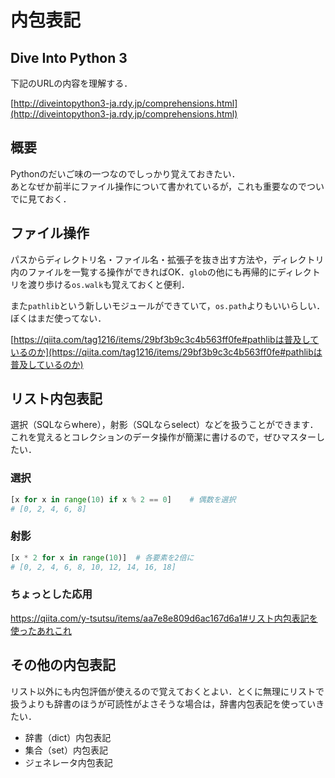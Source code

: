 # 内包表記

## Dive Into Python 3

下記のURLの内容を理解する．

[http://diveintopython3-ja.rdy.jp/comprehensions.html](http://diveintopython3-ja.rdy.jp/comprehensions.html)

## 概要

Pythonのだいご味の一つなのでしっかり覚えておきたい．  
あとなぜか前半にファイル操作について書かれているが，これも重要なのでついでに見ておく．

## ファイル操作

パスからディレクトリ名・ファイル名・拡張子を抜き出す方法や，ディレクトリ内のファイルを一覧する操作ができればOK．`glob`の他にも再帰的にディレクトリを渡り歩ける`os.walk`も覚えておくと便利．

また`pathlib`という新しいモジュールができていて，`os.path`よりもいいらしい．ぼくはまだ使ってない．

[https://qiita.com/tag1216/items/29bf3b9c3c4b563ff0fe#pathlibは普及しているのか](https://qiita.com/tag1216/items/29bf3b9c3c4b563ff0fe#pathlibは普及しているのか)

## リスト内包表記

選択（SQLならwhere），射影（SQLならselect）などを扱うことができます．これを覚えるとコレクションのデータ操作が簡潔に書けるので，ぜひマスターしたい．

### 選択
```py
[x for x in range(10) if x % 2 == 0]    # 偶数を選択
# [0, 2, 4, 6, 8]
```

### 射影
```py
[x * 2 for x in range(10)]  # 各要素を2倍に
# [0, 2, 4, 6, 8, 10, 12, 14, 16, 18]
```

### ちょっとした応用

https://qiita.com/y-tsutsu/items/aa7e8e809d6ac167d6a1#リスト内包表記を使ったあれこれ

## その他の内包表記

リスト以外にも内包評価が使えるので覚えておくとよい．とくに無理にリストで扱うよりも辞書のほうが可読性がよさそうな場合は，辞書内包表記を使っていきたい．

* 辞書（dict）内包表記
* 集合（set）内包表記
* ジェネレータ内包表記
